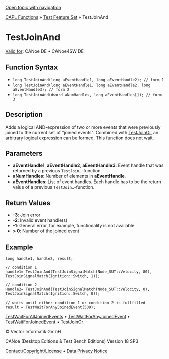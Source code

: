 [Open topic with navigation](../../../../../CANoeDEFamily.htm#Topics/CAPLFunctions/Test/Functions/CAPLfunctionTestJoinAnd.md)

[CAPL Functions](../../CAPLfunctions.md) » [Test Feature Set](../CAPLfunctionsTFSOverview.md) » TestJoinAnd

# TestJoinAnd

[Valid for](../../../Shared/FeatureAvailability.md): CANoe DE • CANoe4SW DE

## Function Syntax

- `long TestJoinAnd(long aEventHandle1, long aEventHandle2); // form 1`
- `long TestJoinAnd(long aEventHandle1, long aEventHandle2, long aEventHandle3); // form 2`
- `long TestJoinAnd(dword aNumHandles, long aEventHandles[]); // form 3`

## Description

Adds a logical AND-expression of two or more events that were previously joined to the current set of "joined events". Combined with [TestJoinOr](CAPLfunctionTestJoinOr.md), an arbitrary logical expression can be formed. This function does not wait.

## Parameters

- **aEventHandle1**, **aEventHandle2**, **aEventHandle3**: Event handle that was returned by a previous `TestJoin…`-function.
- **aNumHandles**: Number of elements in **aEventHandle**.
- **aEventHandles**: List of event handles. Each handle has to be the return value of a previous `TestJoin…`-function.

## Return Values

- **-3**: Join error
- **-2**: Invalid event handle(s)
- **-1**: General error, for example, functionality is not available
- **> 0**: Number of the joined event

## Example

```plaintext
long handle1, handle2, result;

// condition 1
handle1= TestJoinAnd(TestJoinSignalMatch(Node_SUT::Velocity, 80), TestJoinSignalMatch(Ignition::Switch, 1));

// condition 2
Handle2= TestJoinAnd(TestJoinSignalMatch(Node_SUT::Velocity, 0), TestJoinSignalMatch(Ignition::Switch, 0));

// waits until either condition 1 or condition 2 is fullfilled
result = TestWaitForAnyJoinedEvent(500);
```

[TestWaitForAllJoinedEvents](CAPLfunctionTestWaitForAllJoinedEvents.md) • [TestWaitForAnyJoinedEvent](CAPLfunctionTestWaitForAnyJoinedEvent.md) • [TestWaitForJoinedEvent](CAPLfunctionTestWaitForJoinedEvent.md) • [TestJoinOr](CAPLfunctionTestJoinOr.md)

© Vector Informatik GmbH

CANoe (Desktop Editions & Test Bench Editions) Version 18 SP3

[Contact/Copyright/License](../../../Shared/ContactCopyrightLicense.md) • [Data Privacy Notice](https://www.vector.com/int/en/company/get-info/privacy-policy/)
